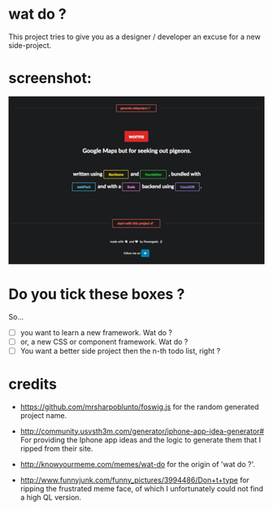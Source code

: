 # wat do ?
This project tries to give you as a designer / developer an excuse for a new side-project.

# screenshot:

![wat do ?](watdo.png?raw=true "wat do")

# Do you tick these boxes ?

So... 

- [ ] you want to learn a new <language> framework. Wat do ?
- [ ] or, a new CSS or component framework. Wat do ?
- [ ] You want a better side project then the n-th todo list, right ?

# credits

* https://github.com/mrsharpoblunto/foswig.js
  for the random generated project name.
  
* http://community.usvsth3m.com/generator/iphone-app-idea-generator#
  For providing the Iphone app ideas and the logic to generate them that I ripped from their site.

* http://knowyourmeme.com/memes/wat-do
  for the origin of 'wat do ?'.

* http://www.funnyjunk.com/funny_pictures/3994486/Don+t+type
  for ripping the frustrated meme face, of which I unfortunately could not find a high QL version.